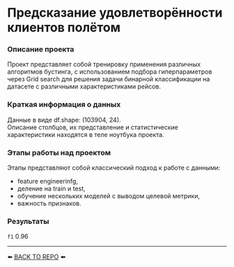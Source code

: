 # Предсказание удовлетворённости клиентов полётом

### Описание проекта    
Проект представляет собой тренировку применения различных алгоритмов бустинга, с использованием подбора гиперпараметров через Grid search для решения задачи бинарной классификации на датасете с различными характеристиками рейсов.

### Краткая информация о данных
Данные в виде df.shape: (103904, 24).  
Описание столбцов, их представление и статистические характеристики находятся в теле ноутбука проекта.

### Этапы работы над проектом  
Этапы представляют собой классический подход к работе с данными:
- feature engineerinfg,
- деление на train и test,
- обучение нескольких моделей с выводом целевой метрики,
- важность признаков.

### Результаты 

`f1` 0.96

---

⬅️ [BACK TO REPO](https://github.com/Akialema/PROJECTS.EDU/tree/main) ⬅️